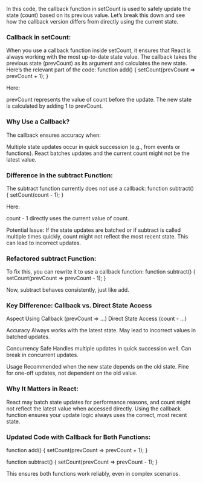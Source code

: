 In this code, the callback function in setCount is used to safely update the state (count) based on its previous value. Let’s break this down and see how the callback version differs from directly using the current state.

### Callback in setCount:
When you use a callback function inside setCount, it ensures that React is always working with the most up-to-date state value. The callback takes the previous state (prevCount) as its argument and calculates the new state.
Here’s the relevant part of the code:
function add() {
    setCount(prevCount =&gt; prevCount + 1);
}

Here:

prevCount represents the value of count before the update.
The new state is calculated by adding 1 to prevCount.

### Why Use a Callback?
The callback ensures accuracy when:

Multiple state updates occur in quick succession (e.g., from events or functions).
React batches updates and the current count might not be the latest value.


### Difference in the subtract Function:
The subtract function currently does not use a callback:
function subtract() {
    setCount(count - 1);
}

Here:

count - 1 directly uses the current value of count.

Potential Issue:
If the state updates are batched or if subtract is called multiple times quickly, count might not reflect the most recent state. This can lead to incorrect updates.

### Refactored subtract Function:
To fix this, you can rewrite it to use a callback function:
function subtract() {
    setCount(prevCount =&gt; prevCount - 1);
}

Now, subtract behaves consistently, just like add.

### Key Difference: Callback vs. Direct State Access



Aspect
Using Callback (prevCount =&gt; ...)
Direct State Access (count - ...)




Accuracy
Always works with the latest state.
May lead to incorrect values in batched updates.


Concurrency Safe
Handles multiple updates in quick succession well.
Can break in concurrent updates.


Usage
Recommended when the new state depends on the old state.
Fine for one-off updates, not dependent on the old value.




### Why It Matters in React:
React may batch state updates for performance reasons, and count might not reflect the latest value when accessed directly. Using the callback function ensures your update logic always uses the correct, most recent state.

### Updated Code with Callback for Both Functions:
function add() {
    setCount(prevCount =&gt; prevCount + 1);
}

function subtract() {
    setCount(prevCount =&gt; prevCount - 1);
}

This ensures both functions work reliably, even in complex scenarios.